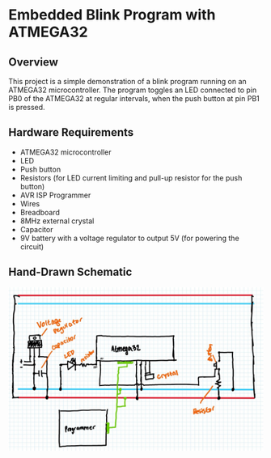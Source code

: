 # Embedded Blink Program with ATMEGA32

## Overview
This project is a simple demonstration of a blink program running on an ATMEGA32 microcontroller. The program toggles an LED connected to pin PB0 of the ATMEGA32 at regular intervals, when the push button at pin PB1 is pressed.

## Hardware Requirements
- ATMEGA32 microcontroller
- LED
- Push button
- Resistors (for LED current limiting and pull-up resistor for the push button)
- AVR ISP Programmer
- Wires
- Breadboard
- 8MHz external crystal
- Capacitor
- 9V battery with a voltage regulator to output 5V (for powering the circuit)

## Hand-Drawn Schematic
![Schematic](images/schematic.png)
